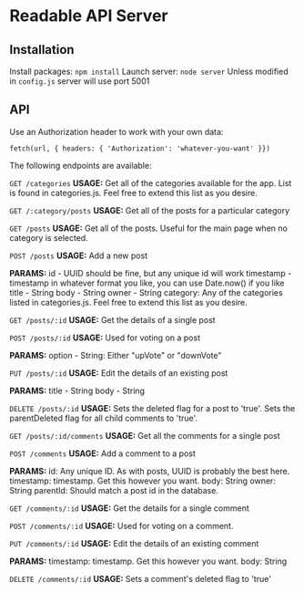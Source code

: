 # Readable API Server

## Installation

Install packages: `npm install`
Launch server: `node server`
Unless modified in `config.js` server will use port 5001


## API
Use an Authorization header to work with your own data:

`fetch(url, { headers: { 'Authorization': 'whatever-you-want' }})`

The following endpoints are available:

`GET /categories`
  **USAGE:**
    Get all of the categories available for the app. List is found in categories.js.
    Feel free to extend this list as you desire.

`GET /:category/posts`
  **USAGE:**
    Get all of the posts for a particular category

`GET /posts`
  **USAGE:**
    Get all of the posts. Useful for the main page when no category is selected.

`POST /posts`
  **USAGE:**
    Add a new post

  **PARAMS:**
    id - UUID should be fine, but any unique id will work
    timestamp - timestamp in whatever format you like, you can use Date.now() if you like
    title - String
    body - String
    owner - String
    category: Any of the categories listed in categories.js. Feel free to extend this list as you desire.

`GET /posts/:id`
  **USAGE:**
    Get the details of a single post

`POST /posts/:id`
  **USAGE:**
    Used for voting on a post

  **PARAMS:**
    option - String: Either "upVote" or "downVote"

`PUT /posts/:id`
  **USAGE:**
    Edit the details of an existing post

  **PARAMS:**
    title - String
    body - String

`DELETE /posts/:id`
  **USAGE:**
    Sets the deleted flag for a post to 'true'.
    Sets the parentDeleted flag for all child comments to 'true'.

`GET /posts/:id/comments`
  **USAGE:**
    Get all the comments for a single post

`POST /comments`
  **USAGE:**
    Add a comment to a post

  **PARAMS:**
    id: Any unique ID. As with posts, UUID is probably the best here.
    timestamp: timestamp. Get this however you want.
    body: String
    owner: String
    parentId: Should match a post id in the database.

`GET /comments/:id`
  **USAGE:**
    Get the details for a single comment

`POST /comments/:id`
  **USAGE:**
    Used for voting on a comment.

`PUT /comments/:id`
  **USAGE:**
    Edit the details of an existing comment

  **PARAMS:**
    timestamp: timestamp. Get this however you want.
    body: String

`DELETE /comments/:id`
  **USAGE:**
    Sets a comment's deleted flag to 'true'